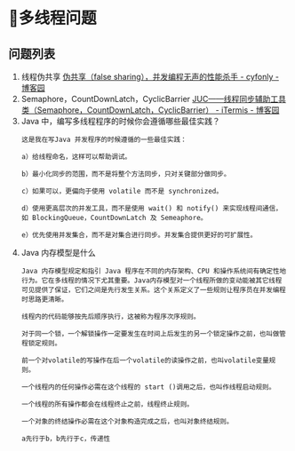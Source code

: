 # 多线程问题

## 问题列表
1. 线程伪共享 [伪共享（false sharing），并发编程无声的性能杀手 - cyfonly - 博客园](https://www.cnblogs.com/cyfonly/p/5800758.html)
2. Semaphore，CountDownLatch，CyclicBarrier
    [JUC——线程同步辅助工具类（Semaphore，CountDownLatch，CyclicBarrier） - iTermis - 博客园](https://www.cnblogs.com/itermis/p/9004041.html)
3. Java 中，编写多线程程序的时候你会遵循哪些最佳实践？
   ```
   这是我在写Java 并发程序的时候遵循的一些最佳实践：

   a）给线程命名，这样可以帮助调试。

   b）最小化同步的范围，而不是将整个方法同步，只对关键部分做同步。

   c）如果可以，更偏向于使用 volatile 而不是 synchronized。

   d）使用更高层次的并发工具，而不是使用 wait() 和 notify() 来实现线程间通信，如 BlockingQueue，CountDownLatch 及 Semeaphore。

   e）优先使用并发集合，而不是对集合进行同步。并发集合提供更好的可扩展性。
   ```
4. Java 内存模型是什么
    ```
    Java 内存模型规定和指引 Java 程序在不同的内存架构、CPU 和操作系统间有确定性地行为。它在多线程的情况下尤其重要。Java内存模型对一个线程所做的变动能被其它线程可见提供了保证，它们之间是先行发生关系。这个关系定义了一些规则让程序员在并发编程时思路更清晰。

    线程内的代码能够按先后顺序执行，这被称为程序次序规则。

    对于同一个锁，一个解锁操作一定要发生在时间上后发生的另一个锁定操作之前，也叫做管程锁定规则。

    前一个对volatile的写操作在后一个volatile的读操作之前，也叫volatile变量规则。

    一个线程内的任何操作必需在这个线程的 start ()调用之后，也叫作线程启动规则。

    一个线程的所有操作都会在线程终止之前，线程终止规则。

    一个对象的终结操作必需在这个对象构造完成之后，也叫对象终结规则。

    a先行于b，b先行于c，传递性
    ```
